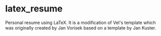 # latex_resume
Personal resume using LaTeX. It is a modification of Vel's template which was originally created by Jan Vorisek based on a template by Jan Kuster. 
